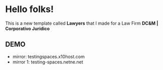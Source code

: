 # Hello folks!

This is a new template called **Lawyers** that I made for a Law Firm **DC&M | Corporativo Jurídico**

## DEMO

- mirror: testingspaces.x10host.com
- mirror 1: testing-spaces.netne.net
